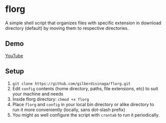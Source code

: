 # florg
A simple shell script that organizes files with specific extension in download directory (default) by moving them to respective directories.

## Demo
[YouTube](https://youtu.be/CV0mgjU2e_A)

## Setup
1. `git clone https://github.com/gilberdisinaga/florg.git`
2. Edit `config` contents (home directory, paths, file extensions, etc) to suit your machine and needs
3. Inside florg directory: `chmod +x florg`
4. Place `florg` and `config` in your local bin directory or alike directory to run it more conveniently (locally, sans dot-slash prefix)
5. You might as well configure the script with `crontab` to run it periodically.
